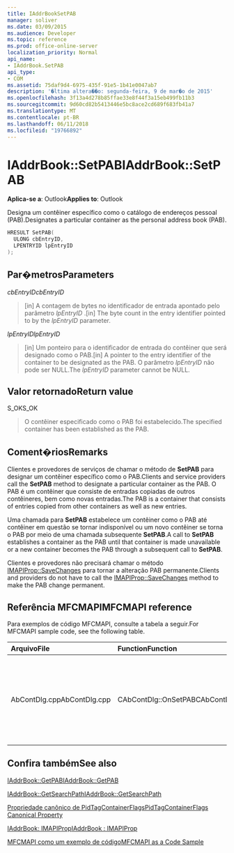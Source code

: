 ```yaml
---
title: IAddrBookSetPAB
manager: soliver
ms.date: 03/09/2015
ms.audience: Developer
ms.topic: reference
ms.prod: office-online-server
localization_priority: Normal
api_name:
- IAddrBook.SetPAB
api_type:
- COM
ms.assetid: 75daf9d4-6975-435f-91e5-1b41e0047ab7
description: '�ltima altera��o: segunda-feira, 9 de mar�o de 2015'
ms.openlocfilehash: 3f13a4d278b85ffae33e8f44f3a15eb499fb11b3
ms.sourcegitcommit: 9d60cd82b5413446e5bc8ace2cd689f683fb41a7
ms.translationtype: MT
ms.contentlocale: pt-BR
ms.lasthandoff: 06/11/2018
ms.locfileid: "19766892"
---
```

# <a name="iaddrbooksetpab"></a><span data-ttu-id="01626-103">IAddrBook::SetPAB</span><span class="sxs-lookup"><span data-stu-id="01626-103">IAddrBook::SetPAB</span></span>

  
  
<span data-ttu-id="01626-104">**Aplica-se a**: Outlook</span><span class="sxs-lookup"><span data-stu-id="01626-104">**Applies to**: Outlook</span></span> 
  
<span data-ttu-id="01626-105">Designa um contêiner específico como o catálogo de endereços pessoal (PAB).</span><span class="sxs-lookup"><span data-stu-id="01626-105">Designates a particular container as the personal address book (PAB).</span></span>
  
```cpp
HRESULT SetPAB(
  ULONG cbEntryID,
  LPENTRYID lpEntryID
);
```

## <a name="parameters"></a><span data-ttu-id="01626-106">Par�metros</span><span class="sxs-lookup"><span data-stu-id="01626-106">Parameters</span></span>

 <span data-ttu-id="01626-107">_cbEntryID_</span><span class="sxs-lookup"><span data-stu-id="01626-107">_cbEntryID_</span></span>
  
> <span data-ttu-id="01626-108">[in] A contagem de bytes no identificador de entrada apontado pelo parâmetro _lpEntryID_ .</span><span class="sxs-lookup"><span data-stu-id="01626-108">[in] The byte count in the entry identifier pointed to by the  _lpEntryID_ parameter.</span></span> 
    
 <span data-ttu-id="01626-109">_lpEntryID_</span><span class="sxs-lookup"><span data-stu-id="01626-109">_lpEntryID_</span></span>
  
> <span data-ttu-id="01626-110">[in] Um ponteiro para o identificador de entrada do contêiner que será designado como o PAB.</span><span class="sxs-lookup"><span data-stu-id="01626-110">[in] A pointer to the entry identifier of the container to be designated as the PAB.</span></span> <span data-ttu-id="01626-111">O parâmetro _lpEntryID_ não pode ser NULL.</span><span class="sxs-lookup"><span data-stu-id="01626-111">The  _lpEntryID_ parameter cannot be NULL.</span></span> 
    
## <a name="return-value"></a><span data-ttu-id="01626-112">Valor retornado</span><span class="sxs-lookup"><span data-stu-id="01626-112">Return value</span></span>

<span data-ttu-id="01626-113">S_OK</span><span class="sxs-lookup"><span data-stu-id="01626-113">S_OK</span></span> 
  
> <span data-ttu-id="01626-114">O contêiner especificado como o PAB foi estabelecido.</span><span class="sxs-lookup"><span data-stu-id="01626-114">The specified container has been established as the PAB.</span></span>
    
## <a name="remarks"></a><span data-ttu-id="01626-115">Coment�rios</span><span class="sxs-lookup"><span data-stu-id="01626-115">Remarks</span></span>

<span data-ttu-id="01626-116">Clientes e provedores de serviços de chamar o método de **SetPAB** para designar um contêiner específico como o PAB.</span><span class="sxs-lookup"><span data-stu-id="01626-116">Clients and service providers call the **SetPAB** method to designate a particular container as the PAB.</span></span> <span data-ttu-id="01626-117">O PAB é um contêiner que consiste de entradas copiadas de outros contêineres, bem como novas entradas.</span><span class="sxs-lookup"><span data-stu-id="01626-117">The PAB is a container that consists of entries copied from other containers as well as new entries.</span></span> 
  
<span data-ttu-id="01626-118">Uma chamada para **SetPAB** estabelece um contêiner como o PAB até contêiner em questão se tornar indisponível ou um novo contêiner se torna o PAB por meio de uma chamada subsequente **SetPAB**.</span><span class="sxs-lookup"><span data-stu-id="01626-118">A call to **SetPAB** establishes a container as the PAB until that container is made unavailable or a new container becomes the PAB through a subsequent call to **SetPAB**.</span></span> 
  
<span data-ttu-id="01626-119">Clientes e provedores não precisará chamar o método [IMAPIProp::SaveChanges](imapiprop-savechanges.md) para tornar a alteração PAB permanente.</span><span class="sxs-lookup"><span data-stu-id="01626-119">Clients and providers do not have to call the [IMAPIProp::SaveChanges](imapiprop-savechanges.md) method to make the PAB change permanent.</span></span> 
  
## <a name="mfcmapi-reference"></a><span data-ttu-id="01626-120">Referência MFCMAPI</span><span class="sxs-lookup"><span data-stu-id="01626-120">MFCMAPI reference</span></span>

<span data-ttu-id="01626-121">Para exemplos de código MFCMAPI, consulte a tabela a seguir.</span><span class="sxs-lookup"><span data-stu-id="01626-121">For MFCMAPI sample code, see the following table.</span></span>
  
|<span data-ttu-id="01626-122">**Arquivo**</span><span class="sxs-lookup"><span data-stu-id="01626-122">**File**</span></span>|<span data-ttu-id="01626-123">**Function**</span><span class="sxs-lookup"><span data-stu-id="01626-123">**Function**</span></span>|<span data-ttu-id="01626-124">**Comment**</span><span class="sxs-lookup"><span data-stu-id="01626-124">**Comment**</span></span>|
|:-----|:-----|:-----|
|<span data-ttu-id="01626-125">AbContDlg.cpp</span><span class="sxs-lookup"><span data-stu-id="01626-125">AbContDlg.cpp</span></span>  <br/> |<span data-ttu-id="01626-126">CAbContDlg::OnSetPAB</span><span class="sxs-lookup"><span data-stu-id="01626-126">CAbContDlg::OnSetPAB</span></span>  <br/> |<span data-ttu-id="01626-127">MFCMAPI usa o método **SetPAB** para tornar o contêiner especificado do PAB.</span><span class="sxs-lookup"><span data-stu-id="01626-127">MFCMAPI uses the **SetPAB** method to make the specified container the PAB.</span></span>  <br/> |
   
## <a name="see-also"></a><span data-ttu-id="01626-128">Confira também</span><span class="sxs-lookup"><span data-stu-id="01626-128">See also</span></span>



[<span data-ttu-id="01626-129">IAddrBook::GetPAB</span><span class="sxs-lookup"><span data-stu-id="01626-129">IAddrBook::GetPAB</span></span>](iaddrbook-getpab.md)
  
[<span data-ttu-id="01626-130">IAddrBook::GetSearchPath</span><span class="sxs-lookup"><span data-stu-id="01626-130">IAddrBook::GetSearchPath</span></span>](iaddrbook-getsearchpath.md)
  
[<span data-ttu-id="01626-131">Propriedade canônico de PidTagContainerFlags</span><span class="sxs-lookup"><span data-stu-id="01626-131">PidTagContainerFlags Canonical Property</span></span>](pidtagcontainerflags-canonical-property.md)
  
[<span data-ttu-id="01626-132">IAddrBook: IMAPIProp</span><span class="sxs-lookup"><span data-stu-id="01626-132">IAddrBook : IMAPIProp</span></span>](iaddrbookimapiprop.md)


[<span data-ttu-id="01626-133">MFCMAPI como um exemplo de código</span><span class="sxs-lookup"><span data-stu-id="01626-133">MFCMAPI as a Code Sample</span></span>](mfcmapi-as-a-code-sample.md)

